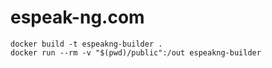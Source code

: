 # espeak-ng.com

```shell
docker build -t espeakng-builder .
docker run --rm -v "$(pwd)/public":/out espeakng-builder
```
